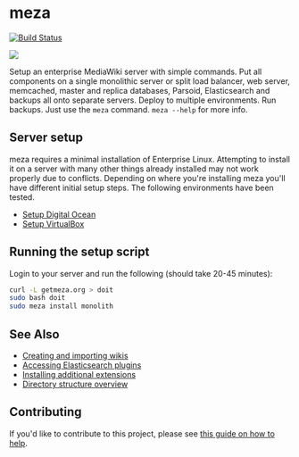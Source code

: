 # meza

[![Build Status](https://travis-ci.org/enterprisemediawiki/meza.svg?branch=master)](https://travis-ci.org/enterprisemediawiki/meza)

<img src="https://raw.githubusercontent.com/enterprisemediawiki/meza/master/manual/commands.gif">

Setup an enterprise MediaWiki server with simple commands. Put all components on a single monolithic server or split load balancer, web server, memcached, master and replica databases, Parsoid, Elasticsearch and backups all onto separate servers. Deploy to multiple environments. Run backups. Just use the `meza` command. `meza --help` for more info.

## Server setup

meza requires a minimal installation of Enterprise Linux. Attempting to install it on a server with many other things already installed may not work properly due to conflicts. Depending on where you're installing meza you'll have different initial setup steps. The following environments have been tested.

* [Setup Digital Ocean](manual/SetupDigitalOcean.md)
* [Setup VirtualBox](manual/1.0-SettingUpVirtualBox.md)

## Running the setup script

Login to your server and run the following (should take 20-45 minutes):

```bash
curl -L getmeza.org > doit
sudo bash doit
sudo meza install monolith
```

## See Also

* [Creating and importing wikis](manual/AddingWikis.md)
* [Accessing Elasticsearch plugins](manual/ElasticsearchPlugins.md)
* [Installing additional extensions](manual/installing-additional-extensions.md)
* [Directory structure overview](manual/DirectoryStructure.md)

## Contributing

If you'd like to contribute to this project, please see [this guide on how to help](CONTRIBUTING.md).
